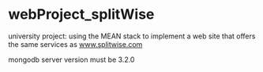 # webProject_splitWise
university project: using the MEAN stack to implement a web site that offers the same services as www.splitwise.com

mongodb server version must be 3.2.0

